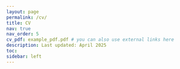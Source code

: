 ```yaml
---
layout: page
permalink: /cv/
title: CV
nav: true
nav_order: 5
cv_pdf: example_pdf.pdf # you can also use external links here
description: Last updated: April 2025
toc:
sidebar: left
---
```

